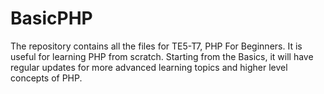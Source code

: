 # BasicPHP

The repository contains all the files for TE5-T7, PHP For Beginners. It is useful for learning PHP from scratch. Starting from the Basics, it will have regular updates for more advanced learning topics and higher level concepts of PHP.
